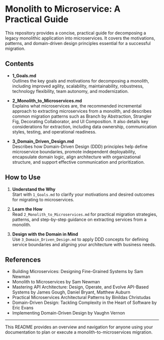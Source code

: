 # Monolith to Microservice: A Practical Guide

This repository provides a concise, practical guide for decomposing a legacy monolithic application into microservices. It covers the motivations, patterns, and domain-driven design principles essential for a successful migration.

## Contents

- **1_Goals.md**  
  Outlines the key goals and motivations for decomposing a monolith, including improved agility, scalability, maintainability, robustness, technology flexibility, team autonomy, and modernization.

- **2_Monolith_to_Microservices.md**  
  Explains what microservices are, the recommended incremental approach to extracting microservices from a monolith, and describes common migration patterns such as Branch by Abstraction, Strangler Fig, Decorating Collaborator, and UI Composition. It also details key considerations for extraction, including data ownership, communication styles, testing, and operational readiness.

- **3_Domain_Driven_Design.md**  
  Describes how Domain-Driven Design (DDD) principles help define microservice boundaries, promote independent deployability, encapsulate domain logic, align architecture with organizational structure, and support effective communication and prioritization.

## How to Use

1. **Understand the Why**  
   Start with `1_Goals.md` to clarify your motivations and desired outcomes for migrating to microservices.

2. **Learn the How**  
   Read `2_Monolith_to_Microservices.md` for practical migration strategies, patterns, and step-by-step guidance on extracting services from a monolith.

3. **Design with the Domain in Mind**  
   Use `3_Domain_Driven_Design.md` to apply DDD concepts for defining service boundaries and aligning your architecture with business needs.

## References

- Building Microservices: Designing Fine-Grained Systems by Sam Newman
- Monolith to Microservices by Sam Newman
- Mastering API Architecture: Design, Operate, and Evolve API-Based Systems by James Gough, Daniel Bryant, Matthew Auburn
- Practical Microservices Architectural Patterns by Binildas Christudas
- Domain-Driven Design: Tackling Complexity in the Heart of Software by Eric Evans
- Implementing Domain-Driven Design by Vaughn Vernon

---

This README provides an overview and navigation for anyone using your documentation to plan or execute a monolith-to-microservices migration.


